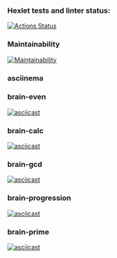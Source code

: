 ### Hexlet tests and linter status:
[![Actions Status](https://github.com/andre353/python-project-49/workflows/hexlet-check/badge.svg)](https://github.com/andre353/python-project-49/actions)
### Maintainability
[![Maintainability](https://api.codeclimate.com/v1/badges/12cbe4333a83657869fb/maintainability)](https://codeclimate.com/github/andre353/python-project-49/maintainability)
### asciinema
### brain-even
[![asciicast](https://asciinema.org/a/536594.svg)](https://asciinema.org/a/536594)
### brain-calc
[![asciicast](https://asciinema.org/a/AHLpki1ER7BV7bW4nDarasmDO.svg)](https://asciinema.org/a/AHLpki1ER7BV7bW4nDarasmDO)
### brain-gcd
[![asciicast](https://asciinema.org/a/IJijVkmGzzjqBXN1jeOe8SgVM.svg)](https://asciinema.org/a/IJijVkmGzzjqBXN1jeOe8SgVM)
### brain-progression
[![asciicast](https://asciinema.org/a/03XxsX5kRSb9qe0p8szq6nqYS.svg)](https://asciinema.org/a/03XxsX5kRSb9qe0p8szq6nqYS)
### brain-prime
[![asciicast](https://asciinema.org/a/lnMCobhonfYPdPE3eUyXAd6Jw.svg)](https://asciinema.org/a/lnMCobhonfYPdPE3eUyXAd6Jw)